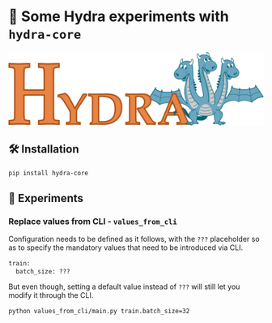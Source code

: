 # :octopus: Some Hydra experiments with `hydra-core`

![](https://raw.githubusercontent.com/facebookresearch/hydra/master/website/static/img/Hydra-Readme-logo2.svg)

## :hammer_and_wrench: Installation

`pip install hydra-core`

## :test_tube: Experiments

### Replace values from CLI - `values_from_cli`

Configuration needs to be defined as it follows, with the `???` placeholder
so as to specify the mandatory values that need to be introduced via CLI.

```
train:
  batch_size: ???
```

But even though, setting a default value instead of `???` will still let you
modify it through the CLI.

```
python values_from_cli/main.py train.batch_size=32
```